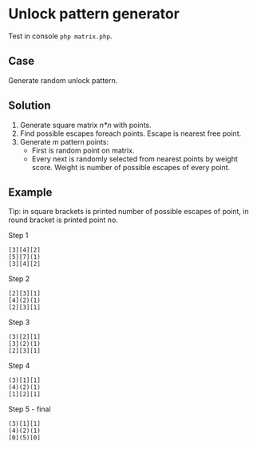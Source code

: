Unlock pattern generator
======

Test in console `php matrix.php`.


## Case

Generate random unlock pattern.


## Solution

1. Generate square matrix _n*n_ with points.
2. Find possible escapes foreach points. Escape is nearest free point.
3. Generate _m_ pattern points:
    * First is random point on matrix.
    * Every next is randomly selected from nearest points by weight score.
      Weight is number of possible escapes of every point.


## Example

Tip: in square brackets is printed number of possible escapes of point, in round bracket is printed point no.

Step 1

    [3][4][2]
    [5][7](1)
    [3][4][2]

Step 2

    [2][3][1]
    [4](2)(1)
    [2][3][1]

Step 3

    (3)[2][1]
    [3](2)(1)
    [2][3][1]

Step 4

    (3)[1][1]
    (4)(2)(1)
    [1][2][1]

Step 5 - final

    (3)[1][1]
    (4)(2)(1)
    [0](5)[0]
